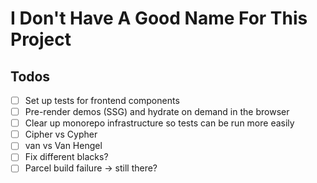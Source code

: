 # I Don't Have A Good Name For This Project

## Todos

- [ ] Set up tests for frontend components
- [ ] Pre-render demos (SSG) and hydrate on demand in the browser
- [ ] Clear up monorepo infrastructure so tests can be run more easily
- [ ] Cipher vs Cypher
- [ ] van vs Van Hengel
- [ ] Fix different blacks?
- [ ] Parcel build failure -> still there?
